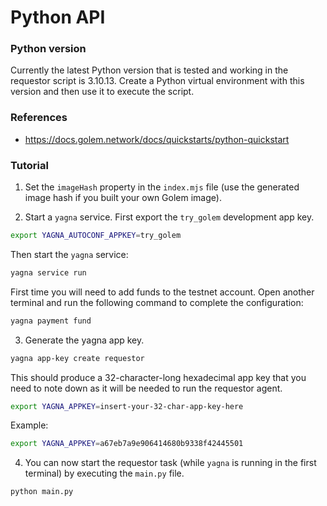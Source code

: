 # Python API

### Python version
Currently the latest Python version that is tested and working in the requestor script is 3.10.13. Create a Python virtual environment with this version and then use it to execute the script.

### References
- https://docs.golem.network/docs/quickstarts/python-quickstart

### Tutorial
1. Set the ``imageHash`` property in the ``index.mjs`` file (use the generated image hash if you built your own Golem image).

2. Start a ``yagna`` service. First export the ``try_golem`` development app key.
```bash
export YAGNA_AUTOCONF_APPKEY=try_golem
```

Then start the ``yagna`` service:
```bash
yagna service run
```

First time you will need to add funds to the testnet account. Open another terminal and run the following command to complete the configuration:
```bash
yagna payment fund
```

3. Generate the yagna app key.

```bash
yagna app-key create requestor
```

This should produce a 32-character-long hexadecimal app key that you need to note down as it will be needed to run the requestor agent.

```bash
export YAGNA_APPKEY=insert-your-32-char-app-key-here
```

Example:
```bash
export YAGNA_APPKEY=a67eb7a9e906414680b9338f42445501
```

4. You can now start the requestor task (while ``yagna`` is running in the first terminal) by executing the ``main.py`` file.
```bash
python main.py
```